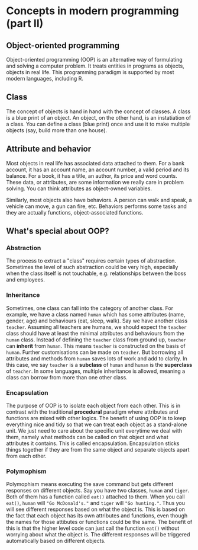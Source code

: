 <h1>Concepts in modern programming (part II)</h1>
<h2>Object-oriented programming</h2>
<p>Object-oriented programming (OOP) is an alternative way of formulating and solving a computer problem. It treats entities in programs as objects, objects in real life. This programming paradigm  is supported by most modern languages, including R.</p>

<h2>Class</h2>
<p>The concept of objects is hand in hand with the concept of classes. A class is a blue print of an object. An object, on the other hand, is an instatiation of a class. You can define a class (blue print) once and use it to make multiple objects (say, build more than one house).</p>

<h2>Attribute and behavior</h2>
<p>Most objects in real life has associated data attached to them. For a bank account, it has an account name, an account number, a valid period and its balance. For a book, it has a title, an author, its price and word counts. These data, or attributes, are some information we really care in problem solving. You can think attributes as object-owned variables.</p>
<p>Similarly, most objects also have behaviors. A person can walk and speak, a vehicle can move, a gun can fire, etc. Behaviors performs some tasks and they are actually functions, object-associated functions.</p>

<h2>What's special about OOP?</h2>
<h3>Abstraction</h3>
<p>The process to extract a "class" requires certain types of abstraction. Sometimes the level of such abstraction could be very high, especially when the class itself is not touchable, e.g. relationships between the boss and employees.</p>
<h3>Inheritance</h3>
<p>Sometimes, one class can fall into the category of another class. For example, we have a class named <code>human</code> which has some attributes (name, gender, age) and behaviours (eat, sleep, walk). Say we have another class <code>teacher</code>. Assuming all teachers are humans, we should expect the <code>teacher</code> class should have at least the minimal attributes and behaviours from the <code>human</code> class. Instead of defining the <code>teacher</code> class from ground up, <code>teacher</code> can <b>inherit</b> from <code>human</code>. This means <code>teacher</code> is constructed on the basis of <code>human</code>. Further customisations can be made on <code>teacher</code>. But borrowing all attributes and methods from <code>human</code> saves lots of work and add to clarity. In this case, we say <code>teacher</code> is a <b>subclass</b> of <code>human</code> and <code>human</code> is the <b>superclass</b> of <code>teacher</code>. In some languages, multiple inheritance is allowed, meaning a class can borrow from more than one other class.
<h3>Encapsulation</h3>
<p>The purpose of OOP is to isolate each object from each other. This is in contrast with the traditional <b>procedural</b> paradigm where attributes and functions are mixed with other logics. The benefit of using OOP is to keep everything nice and tidy so that we can treat each object as a stand-alone unit. We just need to care about the specific unit everytime we deal with them, namely what methods can be called on that object and what attributes it contains. This is called encapsulation. Encapsulation sticks things together if they are from the same object and separate objects apart from each other.</p>
<h3>Polymophism</h3>
<p>Polymophism means executing the save command but gets different responses on different objects. Say you have two classes, <code>human</code> and <code>tiger</code>. Both of them has a function called <code>eat()</code> attached to them. When you call <code>eat()</code>, <code>human</code> will <code>"Go McDonald's."</code> and <code>tiger</code> will <code>"Go hunting."</code>. Thus you will see different responses based on what the object is. This is based on the fact that each object has its own attributes and functions, even though the names for those attibutes or functions could be the same. The benefit of this is that the higher level code can just call the function <code>eat()</code> without worrying about what the object is. The different responses will be triggered automatically based on different objects.</p>
